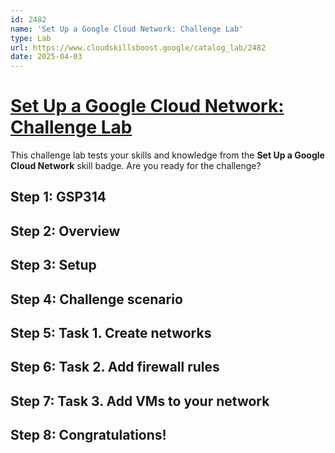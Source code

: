 ```yaml
---
id: 2482
name: 'Set Up a Google Cloud Network: Challenge Lab'
type: Lab
url: https://www.cloudskillsboost.google/catalog_lab/2482
date: 2025-04-03
---
```


# [Set Up a Google Cloud Network: Challenge Lab](https://www.cloudskillsboost.google/catalog_lab/2482)

This challenge lab tests your skills and knowledge from the <b>Set Up a Google Cloud Network</b> skill badge. Are you ready for the challenge?

## Step 1: GSP314

## Step 2: Overview

## Step 3: Setup

## Step 4: Challenge scenario

## Step 5: Task 1. Create networks

## Step 6: Task 2. Add firewall rules

## Step 7: Task 3. Add VMs to your network

## Step 8: Congratulations!
